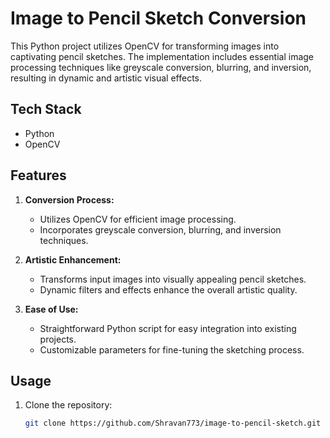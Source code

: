 # Image to Pencil Sketch Conversion

This Python project utilizes OpenCV for transforming images into captivating pencil sketches. The implementation includes essential image processing techniques like greyscale conversion, blurring, and inversion, resulting in dynamic and artistic visual effects.

## Tech Stack
- Python
- OpenCV

## Features
1. **Conversion Process:**
   - Utilizes OpenCV for efficient image processing.
   - Incorporates greyscale conversion, blurring, and inversion techniques.

2. **Artistic Enhancement:**
   - Transforms input images into visually appealing pencil sketches.
   - Dynamic filters and effects enhance the overall artistic quality.

3. **Ease of Use:**
   - Straightforward Python script for easy integration into existing projects.
   - Customizable parameters for fine-tuning the sketching process.

## Usage
1. Clone the repository:
   ```bash
   git clone https://github.com/Shravan773/image-to-pencil-sketch.git
   
